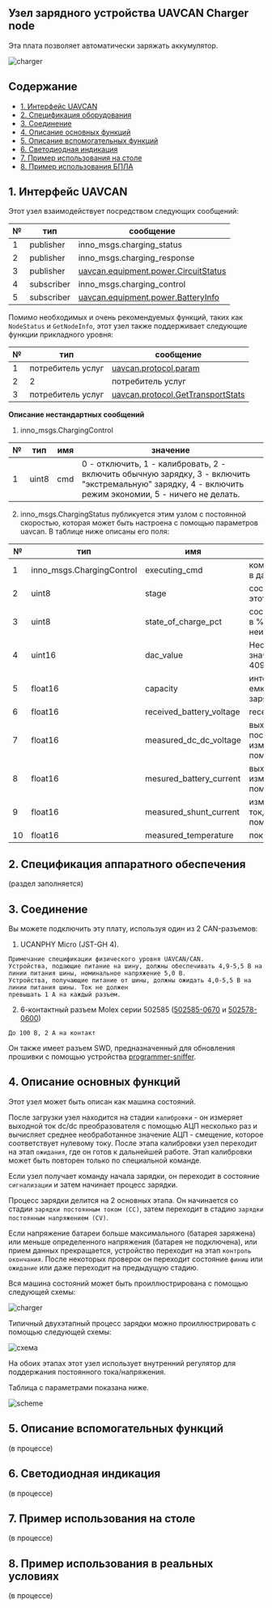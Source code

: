 ## Узел зарядного устройства UAVCAN Charger node

Эта плата позволяет автоматически заряжать аккумулятор.

![charger](charger.png?raw=true "charger")

## Содержание
  - [1. Интерфейс UAVCAN](#1-uavcan-interface)
  - [2. Спецификация оборудования](#2-hardware-specification)
  - [3. Соединение](#3-wire)
  - [4. Описание основных функций](#4-main-function-description)
  - [5. Описание вспомогательных функций](#5-auxiliary-function-description)
  - [6. Светодиодная индикация](#6-led-indication)
  - [7. Пример использования на столе](#7-usage-example-on-a-table)
  - [8. Пример использования БПЛА](#8-uav-usage-example)

## 1. Интерфейс UAVCAN <a name="1-uavcan-interface"></a> 

Этот узел взаимодействует посредством следующих сообщений:

| № | тип | сообщение |
| - | --------- | -------- |
| 1 | publisher | inno_msgs.charging_status |
| 2 | publisher | inno_msgs.charging_response |
| 3 | publisher | [uavcan.equipment.power.CircuitStatus](https://legacy.uavcan.org/Specification/7._List_of_standard_data_types/#circuitstatus) | [uavcan.equipment.power.CircuitStatus](https://legacy.uavcan.org/Specification/7._List_of_standard_data_types/#circuitstatus) |
| 4 | subscriber | inno_msgs.charging_control | |
| 5 | subscriber | [uavcan.equipment.power.BatteryInfo](https://legacy.uavcan.org/Specification/7._List_of_standard_data_types/#batteryinfo) |

Помимо необходимых и очень рекомендуемых функций, таких как `NodeStatus` и `GetNodeInfo`, этот узел также поддерживает следующие функции прикладного уровня:

| № | тип | сообщение |
| - | --------- | -------- |
| 1 | потребитель услуг | [uavcan.protocol.param](https://legacy.uavcan.org/Specification/7._List_of_standard_data_types/#uavcanprotocolparam)|
2 | 2 | потребитель услуг | [uavcan.protocol.RestartNode](https://legacy.uavcan.org/Specification/7._List_of_standard_data_types/#restartnode)|
| 3 | потребитель услуг | [uavcan.protocol.GetTransportStats](https://legacy.uavcan.org/Specification/7._List_of_standard_data_types/#gettransportstats) |

**Описание нестандартных сообщений**

1. inno_msgs.ChargingControl

| № | тип | имя | значение |
| - | ----- | ----------- | ------------------------------------------- |
| 1 | uint8 | cmd | 0 - отключить, 1 - калибровать, 2 - включить обычную зарядку, 3 - включить "экстремальную" зарядку, 4 - включить режим экономии, 5 - ничего не делать.

2. inno_msgs.ChargingStatus публикуется этим узлом с постоянной скоростью, которая может быть настроена с помощью параметров uavcan. В таблице ниже описаны его поля:

| № | тип | имя | значение |
| - | ----------------------- | ----------- | ------------------------------------------- |
| 1 |inno_msgs.ChargingControl|executing_cmd| команда, выполняемая в данный момент |
| 2 | uint8 | stage | состояние автомата в этот момент |
| 3 | uint8 | state_of_charge_pct | состояние зарядки soc в %, 127, если неизвестно |
| 4 | uint16 | dac_value | Необработанное значение ЦАП от o до 4095 | .
| 5 | float16 | capacity | интегрированная емкость во время зарядки, мАч |
| 6 | float16 | received_battery_voltage | received_battery_voltage | напряжение, полученное от BatteryInfo, вольт | 
| 7 | float16 | measured_dc_dc_voltage | выходное напряжение постоянного тока, измеренное с помощью АЦП |
| 8 | float16 | mesured_battery_current | выходной ток, измеренный с помощью АЦП | 
| 9 | float16 | measured_shunt_current | измеренный входной ток, измеренный с помощью АЦП | 
10| float16 | measured_temperature | пока не реализовано.|

## 2. Спецификация аппаратного обеспечения <a name="2-hardware-specification"></a> 

(раздел заполняется)

## 3. Соединение  <a name="3-wire"></a> 

Вы можете подключить эту плату, используя один из 2 CAN-разъемов:

1. UCANPHY Micro (JST-GH 4).
```
Примечание спецификации физического уровня UAVCAN/CAN.
Устройства, подающие питание на шину, должны обеспечивать 4,9-5,5 В на линии питания шины, номинальное напряжение 5,0 В.
Устройства, получающие питание от шины, должны ожидать 4,0-5,5 В на линии питания шины. Ток не должен
превышать 1 А на каждый разъем.
```
2. 6-контактный разъем Molex серии 502585 ([502585-0670](https://www.molex.com/molex/products/part-detail/pcb_receptacles/5025850670) и [502578-0600](https://www.molex.com/molex/products/part-detail/crimp_housings/5025780600))

```
До 100 В, 2 A на контакт
```

Он также имеет разъем SWD, предназначенный для обновления прошивки с помощью устройства [programmer-sniffer](doc/programmer_sniffer/README.md).

## 4. Описание основных функций <a name="4-main-function-description"></a> 

Этот узел может быть описан как машина состояний.

После загрузки узел находится на стадии `калибровки` - он измеряет выходной ток dc/dc преобразователя с помощью АЦП несколько раз и вычисляет среднее необработанное значение АЦП - смещение, которое соответствует нулевому току. После этапа калибровки узел переходит на этап `ожидания`, где он готов к дальнейшей работе. Этап калибровки может быть повторен только по специальной команде.

Если узел получает команду начала зарядки, он переходит в состояние `сигнализации` и затем начинает процесс зарядки.

Процесс зарядки делится на 2 основных этапа. Он начинается со стадии `зарядки постоянным током (CC)`, затем переходит в стадию `зарядки постоянным напряжением (CV)`.


Если напряжение батареи больше максимального (батарея заряжена) или меньше определенного напряжения (батарея не подключена), или прием данных прекращается, устройство переходит на этап `контроль окончания`. После некоторых проверок он переходит состояние `финиш` или `ожидание` или даже переходит на предыдущую стадию.

Вся машина состояний может быть проиллюстрирована с помощью следующей схемы:

![charger](state_machine.png?raw=true "charger")

Типичный двухэтапный процесс зарядки можно проиллюстрировать с помощью следующей схемы:

![схема](normal_charging_process.png?raw=true "scheme")

На обоих этапах этот узел использует внутренний регулятор для поддержания постоянного тока/напряжения.

Таблица с параметрами показана ниже.

![scheme](params.png?raw=true "scheme")

## 5. Описание вспомогательных функций <a name="5-auxiliary-functions-description"></a> 

(в процессе)

## 6. Светодиодная индикация <a name="6-led-indication"></a> 

(в процессе)

## 7. Пример использования на столе <a name="7-usage-example-on-a-table"></a> 

(в процессе)

## 8. Пример использования в реальных условиях <a name="8-uav-usage-example"></a> 

(в процессе)

